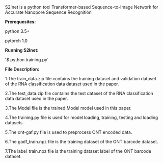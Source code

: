 S2Inet is a python tool Transformer-based Sequence-to-Image Network for Accurate Nanopore Sequence Recognition

**Prerequesites:**

python 3.5+

pytorch 1.0

**Running S2Inet:**

'$ python training.py'

**File Description:**

1.The train_data.zip file contains the training dataset and validation dataset of the RNA classification data dataset used in the paper.

2.The test_data.zip file contains the test dataset of the RNA classification data dataset used in the paper. 

3.The Model file is the trained Model model used in this paper.

4.The training.py file is used for model loading, training, testing and loading datasets.

5.The ont-gaf.py file is used to preprocess ONT encoded data. 

6.The gadf_train.npz file is the training dataset of the ONT barcode dataset.

7.The label_train.npz file is the training dataset label of the ONT barcode dataset.
